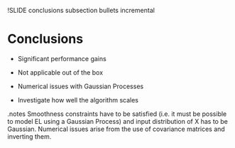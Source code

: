 !SLIDE conclusions subsection bullets incremental

<script type="text/javascript">
  $('.conclusions').bind('showoff:show', conclusionsMarkup);
</script>

# Conclusions

* Significant performance gains

* Not applicable out of the box

* Numerical issues with Gaussian Processes

* Investigate how well the algorithm scales

.notes Smoothness constraints have to be satisfied (i.e. it must be possible to model EL using a Gaussian Process) and input distribution of X has to be Gaussian. Numerical issues arise from the use of covariance matrices and inverting them.
